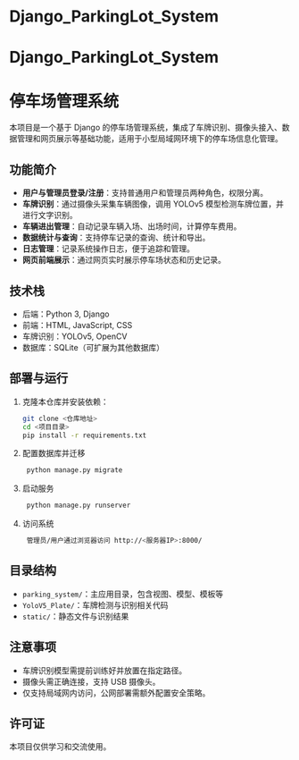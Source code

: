 # Django_ParkingLot_System
# Django_ParkingLot_System
# 停车场管理系统

本项目是一个基于 Django 的停车场管理系统，集成了车牌识别、摄像头接入、数据管理和网页展示等基础功能，适用于小型局域网环境下的停车场信息化管理。

## 功能简介

- **用户与管理员登录/注册**：支持普通用户和管理员两种角色，权限分离。
- **车牌识别**：通过摄像头采集车辆图像，调用 YOLOv5 模型检测车牌位置，并进行文字识别。
- **车辆进出管理**：自动记录车辆入场、出场时间，计算停车费用。
- **数据统计与查询**：支持停车记录的查询、统计和导出。
- **日志管理**：记录系统操作日志，便于追踪和管理。
- **网页前端展示**：通过网页实时展示停车场状态和历史记录。

## 技术栈

- 后端：Python 3, Django
- 前端：HTML, JavaScript, CSS
- 车牌识别：YOLOv5, OpenCV
- 数据库：SQLite（可扩展为其他数据库）

## 部署与运行

1. 克隆本仓库并安装依赖：
   ```bash
   git clone <仓库地址>
   cd <项目目录>
   pip install -r requirements.txt
2. 配置数据库并迁移
   ```bash
    python manage.py migrate
3. 启动服务
   ```bash
    python manage.py runserver
4. 访问系统 
   ```bash
    管理员/用户通过浏览器访问 http://<服务器IP>:8000/
   
## 目录结构

- `parking_system/`：主应用目录，包含视图、模型、模板等
- `YoloV5_Plate/`：车牌检测与识别相关代码
- `static/`：静态文件与识别结果

## 注意事项

- 车牌识别模型需提前训练好并放置在指定路径。
- 摄像头需正确连接，支持 USB 摄像头。
- 仅支持局域网内访问，公网部署需额外配置安全策略。

## 许可证

本项目仅供学习和交流使用。

